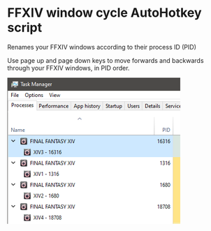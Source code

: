 # FFXIV window cycle AutoHotkey script

Renames your FFXIV windows according to their process ID (PID)

Use page up and page down keys to move forwards and backwards through your FFXIV windows, in PID order.

![ffxiv_window_cycle.png](ffxiv_window_cycle.png)
